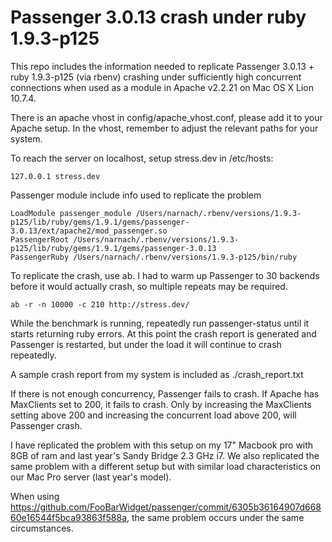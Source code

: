 Passenger 3.0.13 crash under ruby 1.9.3-p125
============================================

This repo includes the information needed to replicate Passenger 3.0.13 + ruby 1.9.3-p125 (via rbenv) crashing under sufficiently high concurrent connections when used as a module in Apache v2.2.21 on Mac OS X Lion 10.7.4.

There is an apache vhost in config/apache_vhost.conf, please add it to your Apache setup. In the vhost, remember to adjust the relevant paths for your system.

To reach the server on localhost, setup stress.dev in /etc/hosts:

    127.0.0.1 stress.dev

Passenger module include info used to replicate the problem

    LoadModule passenger_module /Users/narnach/.rbenv/versions/1.9.3-p125/lib/ruby/gems/1.9.1/gems/passenger-3.0.13/ext/apache2/mod_passenger.so
    PassengerRoot /Users/narnach/.rbenv/versions/1.9.3-p125/lib/ruby/gems/1.9.1/gems/passenger-3.0.13
    PassengerRuby /Users/narnach/.rbenv/versions/1.9.3-p125/bin/ruby

To replicate the crash, use ab. I had to warm up Passenger to 30 backends before it would actually crash, so multiple repeats may be required.

    ab -r -n 10000 -c 210 http://stress.dev/

While the benchmark is running, repeatedly run passenger-status until it starts returning ruby errors. At this point the crash report is generated and Passenger is restarted, but under the load it will continue to crash repeatedly.

A sample crash report from my system is included as ./crash_report.txt

If there is not enough concurrency, Passenger fails to crash. If Apache has MaxClients set to 200, it fails to crash. Only by increasing the MaxClients setting above 200 and increasing the concurrent load above 200, will Passenger crash.

I have replicated the problem with this setup on my 17" Macbook pro with 8GB of ram and last year's Sandy Bridge 2.3 GHz i7. We also replicated the same problem with a different setup but with similar load characteristics on our Mac Pro server (last year's model).

When using https://github.com/FooBarWidget/passenger/commit/6305b36164907d66860e16544f5bca93863f588a, the same problem occurs under the same circumstances.

